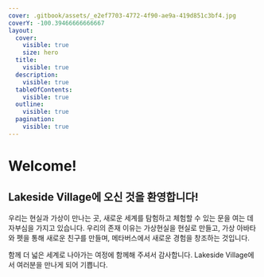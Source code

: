 ```yaml
---
cover: .gitbook/assets/_e2ef7703-4772-4f90-ae9a-419d851c3bf4.jpg
coverY: -100.39466666666667
layout:
  cover:
    visible: true
    size: hero
  title:
    visible: true
  description:
    visible: true
  tableOfContents:
    visible: true
  outline:
    visible: true
  pagination:
    visible: true
---
```


# Welcome!

## Lakeside Village에 오신 것을 환영합니다!

우리는 현실과 가상이 만나는 곳, 새로운 세계를 탐험하고 체험할 수 있는 문을 여는 데 자부심을 가지고 있습니다. 우리의 존재 이유는 가상현실을 현실로 만들고, 가상 아바타와 펫을 통해 새로운 친구를 만들며, 메타버스에서 새로운 경험을 창조하는 것입니다.

함께 더 넓은 세계로 나아가는 여정에 함께해 주셔서 감사합니다. Lakeside Village에서 여러분을 만나게 되어 기쁩니다.
